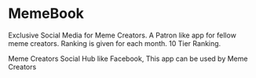 # MemeBook
Exclusive Social Media for Meme Creators. A Patron like app for fellow meme creators. Ranking is given for each month. 10 Tier Ranking.

Meme Creators Social Hub like Facebook, This app can be used by Meme Creators
